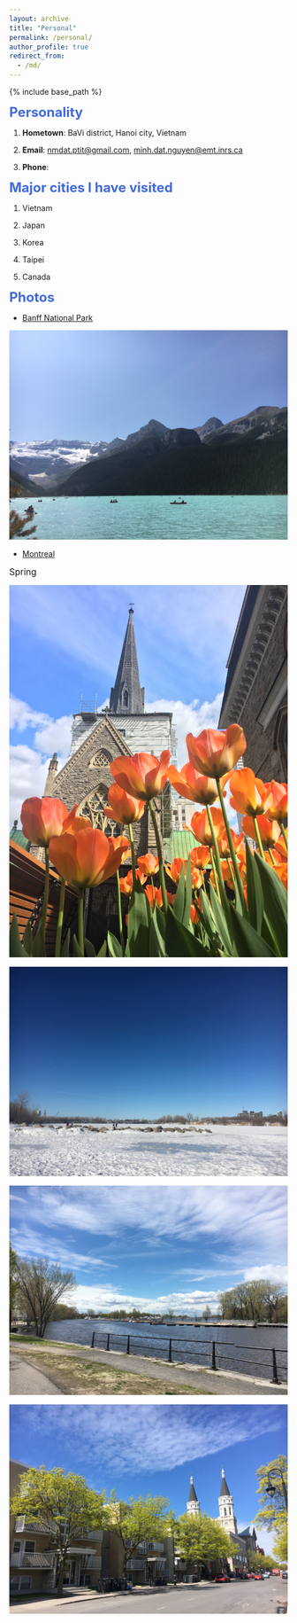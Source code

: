 ```yaml
---
layout: archive
title: "Personal"
permalink: /personal/
author_profile: true
redirect_from:
  - /md/
---
```


{% include base_path %}

**<font size="5" color="#4169E1">Personality</font>** 

1. **Hometown**: BaVi district, Hanoi city, Vietnam

2. **Email**: nmdat.ptit@gmail.com, minh.dat.nguyen@emt.inrs.ca

3. **Phone**: 

**<font size="5" color="#4169E1">Major cities I have visited</font>**

1. Vietnam

2. Japan

3. Korea

4. Taipei

5. Canada

**<font size="5" color="#4169E1">Photos</font>**
- [Banff National Park](https://www.google.com/maps/place/Improvement+District+No.+9,+AB/@51.48692,-116.803663,9z/data=!3m1!4b1!4m5!3m4!1s0x53745e6276a6b03f:0x75f7de9d575748aa!8m2!3d51.5518011!4d-116.1458528)

<p> <img src='/images/Louis1.jpg'> </p>


- [Montreal](https://www.google.com/maps/place/Montreal,+QC/@45.5576996,-74.0104841,10z/data=!3m1!4b1!4m5!3m4!1s0x4cc91a541c64b70d:0x654e3138211fefef!8m2!3d45.5016889!4d-73.567256)

<font size = "3"><bold>Spring</bold></font>

<p> <img src='/images/Montreal_Spring.jpg'> </p>

<p> <img src='/images/Montreal_Winter.jpg'> </p>

<p> <img src='/images/Montreal_Summer.jpg'> </p>

<p> <img src='/images/Montreal_Fall.jpg'> </p>
